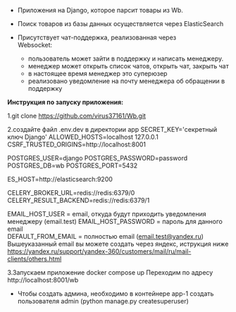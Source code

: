 - Приложения на Django, которое парсит товары из Wb.
- Поиск товаров из базы данных осуществляется через
ElasticSearch   
    
- Присутствует чат-поддержка, реализованная через  
Websocket:
   - пользователь может зайти в поддержку и написать менеджеру.
   - менеджер может открыть список чатов, открыть чат, закрыть чат
   - в настоящее время менеджер это суперюзер
   - реализовано уведомление на почту менеджера об обращении в поддержку
    
    
**Инструкция по запуску приложения:** 
    
1.git clone https://github.com/virus37161/Wb.git

2.создайте файл .env.dev в директории app
SECRET_KEY='секретный ключ Django'
ALLOWED_HOSTS=localhost 127.0.0.1
CSRF_TRUSTED_ORIGINS=http://localhost:8001

POSTGRES_USER=django
POSTGRES_PASSWORD=password
POSTGRES_DB=wb
POSTGRES_PORT=5432

ES_HOST=http://elasticsearch:9200

CELERY_BROKER_URL=redis://redis:6379/0
CELERY_RESULT_BACKEND=redis://redis:6379/1

EMAIL_HOST_USER = email, откуда будут приходить уведомления менеджеру (email.test)
EMAIL_HOST_PASSWORD = пароль для данного email  
DEFAULT_FROM_EMAIL = полностью email (email.test@yandex.ru)  
Вышеуказанный email вы можете создать через яндекс, иструкция ниже
https://yandex.ru/support/yandex-360/customers/mail/ru/mail-clients/others.html

3.Запускаем приложение docker compose up
Переходим по адресу http://localhost:8001/wb

- Чтобы создать админа, необходимо в контейнере app-1 создать   
пользователя admin (python manage.py createsuperuser)